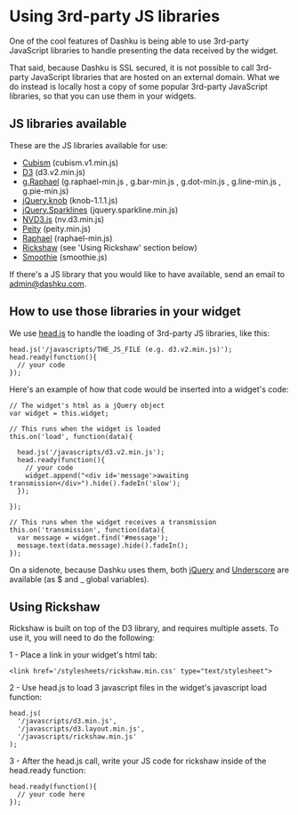 Using 3rd-party JS libraries
===

One of the cool features of Dashku is being able to use 3rd-party JavaScript libraries to handle presenting the data received by the widget.

That said, because Dashku is SSL secured, it is not possible to call 3rd-party JavaScript libraries that are hosted on an external domain. What we do instead is locally host a copy of some popular 3rd-party JavaScript libraries, so that you can use them in your widgets.

JS libraries available
---

These are the JS libraries available for use:

- [Cubism](http://square.github.com/cubism) (cubism.v1.min.js)
- [D3](http://d3js.org) (d3.v2.min.js)
- [g.Raphael](http://g.raphaeljs.com) (g.raphael-min.js , g.bar-min.js , g.dot-min.js , g.line-min.js , g.pie-min.js)
- [jQuery.knob](http://anthonyterrien.com/knob) (knob-1.1.1.js)
- [jQuery.Sparklines](http://omnipotent.net/jquery.sparkline/#s-about) (jquery.sparkline.min.js)
- [NVD3.js](http://novus.github.com/nvd3/) (nv.d3.min.js)
- [Peity](http://benpickles.github.com/peity) (peity.min.js)      
- [Raphael](http://raphaeljs.com) (raphael-min.js)
- [Rickshaw](http://code.shutterstock.com/rickshaw/) (see 'Using Rickshaw' section below)    
- [Smoothie](http://smoothiecharts.org) (smoothie.js)     

If there's a JS library that you would like to have available, send an email to [admin@dashku.com](mailto://admin@dashku.com).

How to use those libraries in your widget
---

We use [head.js](http://headjs.com/) to handle the loading of 3rd-party JS libraries, like this:
    
    head.js('/javascripts/THE_JS_FILE (e.g. d3.v2.min.js)');
    head.ready(function(){ 
      // your code
    });

Here's an example of how that code would be inserted into a widget's code:

    // The widget's html as a jQuery object
    var widget = this.widget;

    // This runs when the widget is loaded
    this.on('load', function(data){

      head.js('/javascripts/d3.v2.min.js');
      head.ready(function(){ 
        // your code
        widget.append("<div id='message'>awaiting transmission</div>").hide().fadeIn('slow');
      });

    });

    // This runs when the widget receives a transmission
    this.on('transmission', function(data){
      var message = widget.find('#message');
      message.text(data.message).hide().fadeIn();
    });

On a sidenote, because Dashku uses them, both [jQuery](http://jquery.com) and [Underscore](http://underscorejs.org) are available (as $ and _ global variables).

Using Rickshaw
---

Rickshaw is built on top of the D3 library, and requires multiple assets. To use it, you will need to do the following:

1 - Place a link in your widget's html tab:

    <link href='/stylesheets/rickshaw.min.css' type="text/stylesheet">

2 - Use head.js to load 3 javascript files in the widget's javascript load function:

    head.js(
      '/javascripts/d3.min.js', 
      '/javascripts/d3.layout.min.js', 
      '/javascripts/rickshaw.min.js'
    );

3 - After the head.js call, write your JS code for rickshaw inside of the head.ready function:

    head.ready(function(){
      // your code here
    }); 

